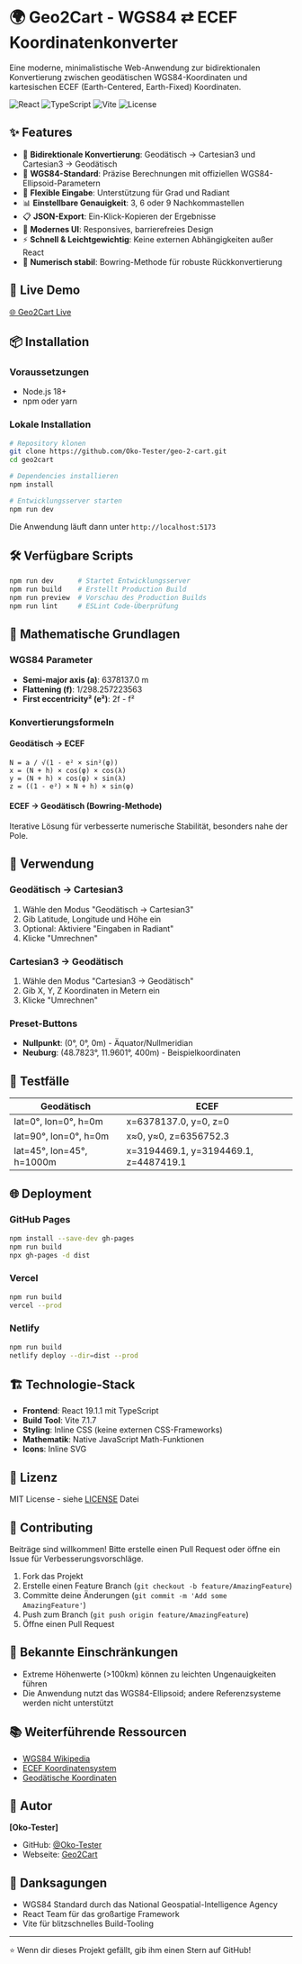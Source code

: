 # 🌍 Geo2Cart - WGS84 ⇄ ECEF Koordinatenkonverter

Eine moderne, minimalistische Web-Anwendung zur bidirektionalen Konvertierung zwischen geodätischen WGS84-Koordinaten und kartesischen ECEF (Earth-Centered, Earth-Fixed) Koordinaten.

![React](https://img.shields.io/badge/React-19.1.1-61DAFB?logo=react)
![TypeScript](https://img.shields.io/badge/TypeScript-5.8.3-3178C6?logo=typescript)
![Vite](https://img.shields.io/badge/Vite-7.1.7-646CFF?logo=vite)
![License](https://img.shields.io/badge/License-MIT-green)

## ✨ Features

- 🔄 **Bidirektionale Konvertierung**: Geodätisch → Cartesian3 und Cartesian3 → Geodätisch
- 🎯 **WGS84-Standard**: Präzise Berechnungen mit offiziellen WGS84-Ellipsoid-Parametern
- 📐 **Flexible Eingabe**: Unterstützung für Grad und Radiant
- 📊 **Einstellbare Genauigkeit**: 3, 6 oder 9 Nachkommastellen
- 📋 **JSON-Export**: Ein-Klick-Kopieren der Ergebnisse
- 🎨 **Modernes UI**: Responsives, barrierefreies Design
- ⚡ **Schnell & Leichtgewichtig**: Keine externen Abhängigkeiten außer React
- 🧮 **Numerisch stabil**: Bowring-Methode für robuste Rückkonvertierung

## 🚀 Live Demo

[🌐 Geo2Cart Live](https://Oko-Tester.github.io/geo2cart)

## 📦 Installation

### Voraussetzungen

- Node.js 18+
- npm oder yarn

### Lokale Installation

```bash
# Repository klonen
git clone https://github.com/Oko-Tester/geo-2-cart.git
cd geo2cart

# Dependencies installieren
npm install

# Entwicklungsserver starten
npm run dev
```

Die Anwendung läuft dann unter `http://localhost:5173`

## 🛠️ Verfügbare Scripts

```bash
npm run dev      # Startet Entwicklungsserver
npm run build    # Erstellt Production Build
npm run preview  # Vorschau des Production Builds
npm run lint     # ESLint Code-Überprüfung
```

## 📐 Mathematische Grundlagen

### WGS84 Parameter

- **Semi-major axis (a)**: 6378137.0 m
- **Flattening (f)**: 1/298.257223563
- **First eccentricity² (e²)**: 2f - f²

### Konvertierungsformeln

#### Geodätisch → ECEF

```
N = a / √(1 - e² × sin²(φ))
x = (N + h) × cos(φ) × cos(λ)
y = (N + h) × cos(φ) × sin(λ)
z = ((1 - e²) × N + h) × sin(φ)
```

#### ECEF → Geodätisch (Bowring-Methode)

Iterative Lösung für verbesserte numerische Stabilität, besonders nahe der Pole.

## 🎯 Verwendung

### Geodätisch → Cartesian3

1. Wähle den Modus "Geodätisch → Cartesian3"
2. Gib Latitude, Longitude und Höhe ein
3. Optional: Aktiviere "Eingaben in Radiant"
4. Klicke "Umrechnen"

### Cartesian3 → Geodätisch

1. Wähle den Modus "Cartesian3 → Geodätisch"
2. Gib X, Y, Z Koordinaten in Metern ein
3. Klicke "Umrechnen"

### Preset-Buttons

- **Nullpunkt**: (0°, 0°, 0m) - Äquator/Nullmeridian
- **Neuburg**: (48.7823°, 11.9601°, 400m) - Beispielkoordinaten

## 🧪 Testfälle

| Geodätisch                | ECEF                                  |
| ------------------------- | ------------------------------------- |
| lat=0°, lon=0°, h=0m      | x=6378137.0, y=0, z=0                 |
| lat=90°, lon=0°, h=0m     | x≈0, y≈0, z=6356752.3                 |
| lat=45°, lon=45°, h=1000m | x=3194469.1, y=3194469.1, z=4487419.1 |

## 🌐 Deployment

### GitHub Pages

```bash
npm install --save-dev gh-pages
npm run build
npx gh-pages -d dist
```

### Vercel

```bash
npm run build
vercel --prod
```

### Netlify

```bash
npm run build
netlify deploy --dir=dist --prod
```

## 🏗️ Technologie-Stack

- **Frontend**: React 19.1.1 mit TypeScript
- **Build Tool**: Vite 7.1.7
- **Styling**: Inline CSS (keine externen CSS-Frameworks)
- **Mathematik**: Native JavaScript Math-Funktionen
- **Icons**: Inline SVG

## 📝 Lizenz

MIT License - siehe [LICENSE](LICENSE) Datei

## 🤝 Contributing

Beiträge sind willkommen! Bitte erstelle einen Pull Request oder öffne ein Issue für Verbesserungsvorschläge.

1. Fork das Projekt
2. Erstelle einen Feature Branch (`git checkout -b feature/AmazingFeature`)
3. Committe deine Änderungen (`git commit -m 'Add some AmazingFeature'`)
4. Push zum Branch (`git push origin feature/AmazingFeature`)
5. Öffne einen Pull Request

## 🐛 Bekannte Einschränkungen

- Extreme Höhenwerte (>100km) können zu leichten Ungenauigkeiten führen
- Die Anwendung nutzt das WGS84-Ellipsoid; andere Referenzsysteme werden nicht unterstützt

## 📚 Weiterführende Ressourcen

- [WGS84 Wikipedia](https://de.wikipedia.org/wiki/World_Geodetic_System_1984)
- [ECEF Koordinatensystem](https://de.wikipedia.org/wiki/ECEF)
- [Geodätische Koordinaten](https://de.wikipedia.org/wiki/Geographische_Koordinaten)

## 👤 Autor

**[Oko-Tester]**

- GitHub: [@Oko-Tester](https://github.com/Oko-Tester)
- Webseite: [Geo2Cart](https://geo2cart.okotester.de)

## 🙏 Danksagungen

- WGS84 Standard durch das National Geospatial-Intelligence Agency
- React Team für das großartige Framework
- Vite für blitzschnelles Build-Tooling

---

⭐ Wenn dir dieses Projekt gefällt, gib ihm einen Stern auf GitHub!
